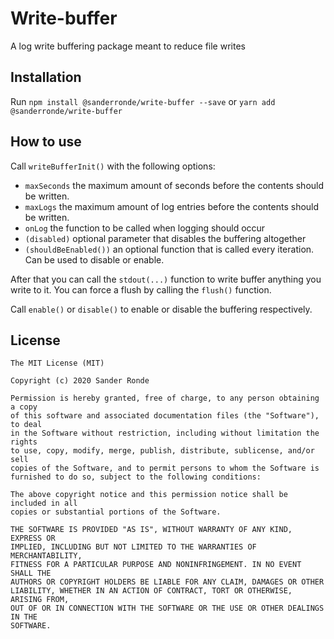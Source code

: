 # Write-buffer

A log write buffering package meant to reduce file writes

## Installation

Run `npm install @sanderronde/write-buffer --save` or `yarn add @sanderronde/write-buffer`

## How to use

Call `writeBufferInit()` with the following options:

-   `maxSeconds` the maximum amount of seconds before the contents should be written.
-   `maxLogs` the maximum amount of log entries before the contents should be written.
-   `onLog` the function to be called when logging should occur
-   `(disabled)` optional parameter that disables the buffering altogether
-   `(shouldBeEnabled())` an optional function that is called every iteration. Can be used to disable or enable.

After that you can call the `stdout(...)` function to write buffer anything you write to it. You can force a flush by calling the `flush()` function.

Call `enable()` or `disable()` to enable or disable the buffering respectively.

## License

```text
The MIT License (MIT)

Copyright (c) 2020 Sander Ronde

Permission is hereby granted, free of charge, to any person obtaining a copy
of this software and associated documentation files (the "Software"), to deal
in the Software without restriction, including without limitation the rights
to use, copy, modify, merge, publish, distribute, sublicense, and/or sell
copies of the Software, and to permit persons to whom the Software is
furnished to do so, subject to the following conditions:

The above copyright notice and this permission notice shall be included in all
copies or substantial portions of the Software.

THE SOFTWARE IS PROVIDED "AS IS", WITHOUT WARRANTY OF ANY KIND, EXPRESS OR
IMPLIED, INCLUDING BUT NOT LIMITED TO THE WARRANTIES OF MERCHANTABILITY,
FITNESS FOR A PARTICULAR PURPOSE AND NONINFRINGEMENT. IN NO EVENT SHALL THE
AUTHORS OR COPYRIGHT HOLDERS BE LIABLE FOR ANY CLAIM, DAMAGES OR OTHER
LIABILITY, WHETHER IN AN ACTION OF CONTRACT, TORT OR OTHERWISE, ARISING FROM,
OUT OF OR IN CONNECTION WITH THE SOFTWARE OR THE USE OR OTHER DEALINGS IN THE
SOFTWARE.
```
